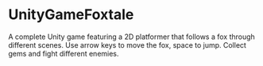 # UnityGameFoxtale
A complete Unity game featuring a 2D platformer that follows a fox through different scenes.
Use arrow keys to move the fox, space to jump. Collect gems and fight different enemies.
